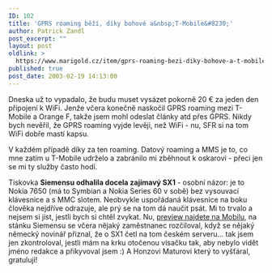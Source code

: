 ```yaml
---
ID: 102
title: 'GPRS roaming běží, díky bohové a&nbsp;T-Mobile&#8230;'
author: Patrick Zandl
post_excerpt: ""
layout: post
oldlink: >
  https://www.marigold.cz/item/gprs-roaming-bezi-diky-bohove-a-t-mobile
published: true
post_date: 2003-02-19 14:13:00
---
```

<p>
Dneska už to vypadalo, že budu muset vysázet pokorně 20 &#8364; za jeden den připojení k WiFi. Jenže včera konečně naskočil GPRS roaming mezi T-Mobile a Orange F, takže jsem mohl odeslat články atd přes GPRS. Nikdy bych nevěřil, že GPRS roaming vyjde levěji, než WiFi - nu, SFR si na tom WiFi dobře mastí kapsu. </p>

<p>
V každém případě díky za ten roaming. Datový roaming a MMS je to, co mne zatím u T-Mobile udrželo a zabránilo mi zběhnout k oskarovi - přeci jen se mi ty služby často hodí. </p>

<p>
Tiskovka <STRONG>Siemensu odhalila docela zajímavý SX1</STRONG> - osobní názor: je to Nokia 7650 (má to Symbian a Nokia Series 60 v sobě) bez vysouvací klávesnice a s MMC slotem. Neobvykle uspořádaná klávesnice na boku člověka nejdříve odrazuje, ale prý se na tom dá naučit psát. Mi to trvalo a nejsem si jist, jestli bych si chtěl zvykat. Nu, <A href="http://www.mobil.cz/mobilni_komunikace/mobilni_telefony/abecedni_prehled_mt/siemens/siemenssx1preview030219.html" target=_blank>preview najdete na Mobilu</A>, na stánku Siemensu se včera nějaký zaměstnanec rozčiloval, když se nějaký německý novinář přiznal, že o SX1 četl na tom českém serveru... tak jsem jen zkontroloval, jestli mám na krku otočenou visačku tak, aby nebylo vidět jméno redakce a přikyvoval jsem :) A Honzovi Maturovi který to vyšťáral, gratuluji!</p>
